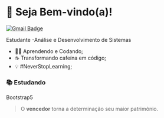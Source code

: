 # 👋 Seja Bem-vindo(a)!
[![Gmail Badge](https://img.shields.io/badge/-mailsondias7@gmail.com-e63946?style=flat-square&logo=Gmail&logoColor=white&link=mailto:mailsondias7@gmail.com)](mailto:mailsondias7@gmail.com)

Estudante -Análise e Desenvolvimento de Sistemas

- :man_technologist: Aprendendo e Codando;
- :coffee: Transformando cafeína em código;
-  💡 #NeverStopLearning;

### :books: Estudando
Bootstrap5

> O **vencedor** torna a determinação seu maior patrimônio.

